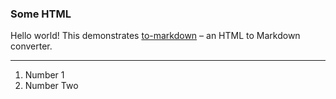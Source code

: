 ### Some HTML

Hello world! This demonstrates [to-markdown](https://github.com/domchristie/to-markdown) – an HTML to Markdown converter.

* * *

1.  Number 1
2.  Number Two